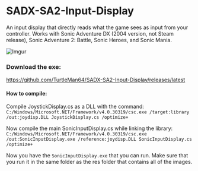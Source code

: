 # SADX-SA2-Input-Display
An input display that directly reads what the game sees as input from your controller. Works with Sonic Adventure DX (2004 version, not Steam release), Sonic Adventure 2: Battle, Sonic Heroes, and Sonic Mania.  
    
![Imgur](http://i.imgur.com/cca2wiI.png)    

### Download the exe:     
https://github.com/TurtleMan64/SADX-SA2-Input-Display/releases/latest     
     
     
#### How to compile:     
     
Compile JoystickDisplay.cs as a DLL with the command:    
`C:/Windows/Microsoft.NET/Framework/v4.0.30319/csc.exe /target:library /out:joydisp.DLL JoystickDisplay.cs /optimize+`    
    
Now compile the main SonicInputDisplay.cs while linking the library:    
`C:/Windows/Microsoft.NET/Framework/v4.0.30319/csc.exe /out:SonicInputDisplay.exe /reference:joydisp.DLL SonicInputDisplay.cs /optimize+`    
    
Now you have the `SonicInputDisplay.exe` that you can run. Make sure that you run it in the same folder as the res folder that contains all of the images.     
